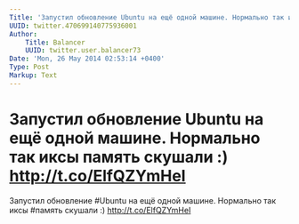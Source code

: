 ```yaml
---
Title: 'Запустил обновление Ubuntu на ещё одной машине. Нормально так иксы память скушали :) http://t.co/ElfQZYmHeI'
UUID: twitter.470699140775936001
Author:
    Title: Balancer
    UUID: twitter.user.balancer73
Date: 'Mon, 26 May 2014 02:53:14 +0400'
Type: Post
Markup: Text
---
```


# Запустил обновление Ubuntu на ещё одной машине. Нормально так иксы память скушали :) http://t.co/ElfQZYmHeI

Запустил обновление #Ubuntu на ещё одной машине. Нормально
так иксы #память скушали :) http://t.co/ElfQZYmHeI